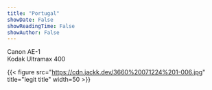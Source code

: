 ```yaml
---
title: "Portugal"
showDate: False
showReadingTime: False
showAuthor: False
---
```

Canon AE-1\
Kodak Ultramax 400


{{< figure src="https://cdn.jackk.dev/3660%20071224%201-006.jpg" title="legit title" width=50 >}}
